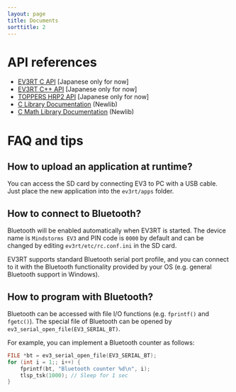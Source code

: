 ```yaml
---
layout: page
title: Documents
sorttitle: 2
---
```


# API references

* [EV3RT C API](http://www.toppers.jp/ev3pf/EV3RT_C_API_Reference/) [Japanese only for now]
* [EV3RT C++ API](http://www.toppers.jp/ev3pf/EV3RT_CXX_API_Reference/) [Japanese only for now]
* [TOPPERS HRP2 API](https://www.toppers.jp/docs/tech/ngki_spec-171.pdf) [Japanese only for now]
* [C Library Documentation](https://sourceware.org/newlib/libc.html) (Newlib)
* [C Math Library Documentation](https://sourceware.org/newlib/libm.html) (Newlib)

# FAQ and tips

## How to upload an application at runtime?

You can access the SD card by connecting EV3 to PC with a USB cable. Just place the new application into the `ev3rt/apps` folder.

## How to connect to Bluetooth?

Bluetooth will be enabled automatically when EV3RT is started. The device name is `Mindstorms EV3` and PIN code is `0000` by default and can be changed by editing `ev3rt/etc/rc.conf.ini` in the SD card.

EV3RT supports standard Bluetooth serial port profile, and you can connect to it with the Bluetooth functionality provided by your OS (e.g. general Bluetooth support in Windows).

## How to program with Bluetooth?

Bluetooth can be accessed with file I/O functions (e.g. `fprintf()` and `fgetc()`).
The special file of Bluetooth can be opened by `ev3_serial_open_file(EV3_SERIAL_BT)`.

For example, you can implement a Bluetooth counter as follows:

~~~c
FILE *bt = ev3_serial_open_file(EV3_SERIAL_BT);
for (int i = 1;; i++) {
    fprintf(bt, "Bluetooth counter %d\n", i);
    tlsp_tsk(1000); // Sleep for 1 sec
}
~~~

